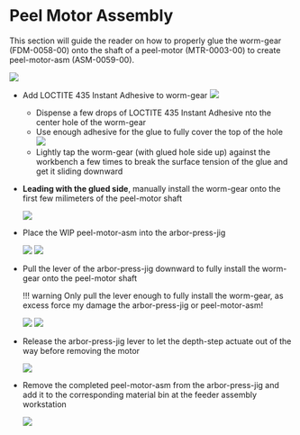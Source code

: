 # Peel Motor Assembly

This section will guide the reader on how to properly glue the worm-gear (FDM-0058-00) onto the shaft of a peel-motor (MTR-0003-00) to create peel-motor-asm (ASM-0059-00).

![](img/img1.JPG)

* Add LOCTITE 435 Instant Adhesive to worm-gear
		![](img/img2.JPG)
	* Dispense a few drops of LOCTITE 435 Instant Adhesive nto the center hole of the worm-gear
	* Use enough adhesive for the glue to fully cover the top of the hole		![](img/img4.JPG)
	* Lightly tap the worm-gear (with glued hole side up) against the workbench a few times to break the surface tension of the glue and get it sliding downward
* **Leading with the glued side**, manually install the worm-gear onto the first few milimeters of the peel-motor shaft

	![](img/img5.JPG)

* Place the WIP peel-motor-asm into the arbor-press-jig

	![](img/img7.JPG)
	![](img/img8.JPG)

* Pull the lever of the arbor-press-jig downward to fully install the worm-gear onto the peel-motor  shaft

	!!! warning
		Only pull the lever enough to fully install the worm-gear, as excess force my damage the arbor-press-jig or peel-motor-asm!

	![](img/img10.JPG)
	![](img/img11.JPG)	
		
* Release the arbor-press-jig lever to let the depth-step actuate out of the way before removing the motor

	![](img/img12.JPG)

*  Remove the completed peel-motor-asm from the arbor-press-jig and add it to the corresponding material bin at the feeder assembly workstation

	![](img/img13.JPG)